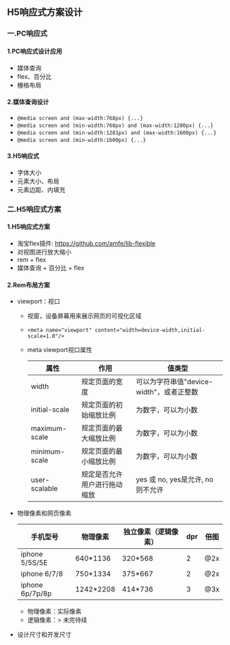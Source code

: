 ## H5响应式方案设计

### 一.PC响应式

#### 1.PC响应式设计应用

* 媒体查询
* flex、百分比
* 栅格布局

#### 2.媒体查询设计

* `@media screen and (max-width:768px) {...}`
* `@media screen and (min-width:768px) and (max-width:1280px) {...}`
* `@media screen and (min-width:1281px) and (max-width:1600px) {...}`
* `@media screen and (min-width:1600px) {...}`

#### 3.H5响应式

* 字体大小
* 元素大小、布局
* 元素边距、内填充

### 二.H5响应式方案

#### 1.H5响应式方案

* 淘宝flex插件: https://github.com/amfe/lib-flexible
* 对视图进行放大缩小
* rem + flex
* 媒体查询 + 百分比 + flex

#### 2.Rem布局方案

* viewport：视口

  * 视窗，设备屏幕用来展示网页的可视化区域

  * `<meta name="viewport" content="width=device-width,initial-scale=1.0"/>`

  * meta viewport视口属性

    | 属性          | 作用                         | 值类型                                   |
    | ------------- | ---------------------------- | ---------------------------------------- |
    | width         | 规定页面的宽度               | 可以为字符串值"device-width"，或者正整数 |
    | initial-scale | 规定页面的初始缩放比例       | 为数字，可以为小数                       |
    | maximum-scale | 规定页面的最大缩放比例       | 为数字，可以为小数                       |
    | minimum-scale | 规定页面的最小缩放比例       | 为数字，可以为小数                       |
    | user-scalable | 规定是否允许用户进行拖动缩放 | yes 或 no, yes是允许, no则不允许         |

* 物理像素和网页像素

  | 手机型号        | 物理像素  | 独立像素（逻辑像素） | dpr  | 倍图 |
  | --------------- | --------- | -------------------- | ---- | ---- |
  | iphone 5/5S/5E  | 640*1136  | 320*568              | 2    | @2x  |
  | iphone 6/7/8    | 750*1334  | 375*667              | 2    | @2x  |
  | iphone 6p/7p/8p | 1242*2208 | 414*736              | 3    | @3x  |

  * 物理像素：实际像素
  * 逻辑像素：> 未完待续

* 设计尺寸和开发尺寸